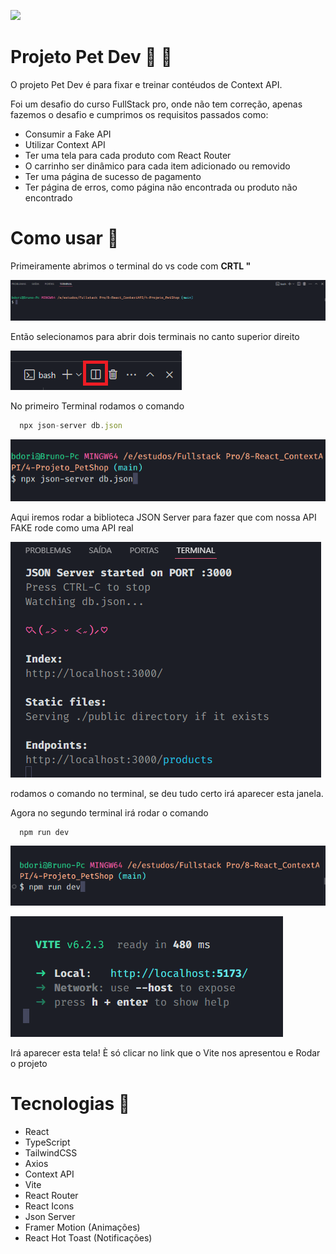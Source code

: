 <p>
<img src='./github/gifgithub-ezgif.com-video-to-gif-converter.gif'/>
</p>

# Projeto Pet Dev 🦴 🐶

O projeto Pet Dev é para fixar e treinar contéudos de Context API.

Foi um desafio do curso FullStack pro, onde não tem correção, apenas fazemos o desafio e cumprimos os requisitos passados como:

- Consumir a Fake API
- Utilizar Context API
- Ter uma tela para cada produto com React Router
- O carrinho ser dinâmico para cada item adicionado ou removido
- Ter uma página de sucesso de pagamento
- Ter página de erros, como página não encontrada ou produto não encontrado

# Como usar 📂

Primeiramente abrimos o terminal do vs code com <strong>CRTL "</strong>

<p>
  <img src="./github/image.png" />
</p>

Então selecionamos para abrir dois terminais no canto superior direito

<p>
  <img src='./github/terminalduplicado.png'/>
</p>

No primeiro Terminal rodamos o comando

```js
  npx json-server db.json
```

<p>
  <img src="./github/image-1.png" />
</p>

Aqui iremos rodar a biblioteca JSON Server para fazer que com nossa API FAKE rode como uma API real

<p>
  <img src="./github/image-2.png" />
</p>

rodamos o comando no terminal, se deu tudo certo irá aparecer esta janela.

Agora no segundo terminal irá rodar o comando

```js
  npm run dev
```

<p>
  <img src="./github/image-3.png" />
</p>

<p>
  <img src="./github/image-4.png" />
</p>

Irá aparecer esta tela! È só clicar no link que o Vite nos apresentou e Rodar o projeto

# Tecnologias 🚀

- React
- TypeScript
- TailwindCSS
- Axios
- Context API
- Vite
- React Router
- React Icons
- Json Server
- Framer Motion (Animações)
- React Hot Toast (Notificações)
